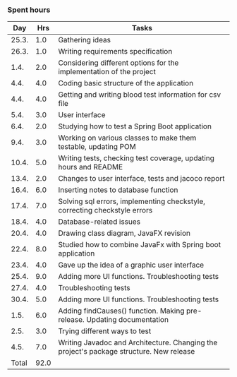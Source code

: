 ### Spent hours ###

| Day  | Hrs | Tasks |       
| ---- | ----- | -------------- | 
| 25.3. | 1.0 | Gathering ideas  |
| 26.3. | 1.0 | Writing requirements specification |	
| 1.4.  | 2.0 | Considering different options for the implementation of the project |
| 4.4.  | 4.0 | Coding basic structure of the application |
| 4.4.  | 4.0 | Getting and writing blood test information for csv file |
| 5.4.  | 3.0 | User interface |
| 6.4.  | 2.0 | Studying how to test a Spring Boot application |
| 9.4.  | 3.0 | Working on various classes to make them testable, updating POM |
| 10.4. | 5.0 | Writing tests, checking test coverage, updating hours and README |
| 13.4. | 2.0 | Changes to user interface, tests and jacoco report |
| 16.4. | 6.0 | Inserting notes to database function |
| 17.4. | 7.0 | Solving sql errors, implementing checkstyle, correcting checkstyle errors |
| 18.4. | 4.0 | Database-related issues |
| 20.4. | 4.0 | Drawing class diagram, JavaFX revision |
| 22.4. | 8.0 | Studied how to combine JavaFx with Spring boot application |
| 23.4. | 4.0 | Gave up the idea of a graphic user interface |
| 25.4. | 9.0 | Adding more UI functions. Troubleshooting tests |
| 27.4.	| 4.0 | Troubleshooting tests |
| 30.4. | 5.0 | Adding more UI functions. Troubleshooting tests |
| 1.5.  | 6.0 | Adding findCauses() function. Making pre-release. Updating documentation | 
| 2.5.  | 3.0 | Trying different ways to test |
| 4.5.  | 7.0 | Writing Javadoc and Architecture. Changing the project's package structure. New release |
|Total  | 92.0 |                   |
